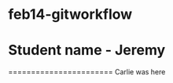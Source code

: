 feb14-gitworkflow
=================

# Student name - Jeremy
=======================
Carlie was here
